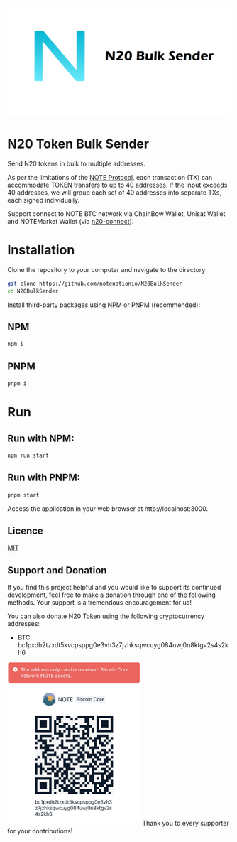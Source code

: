 ![n20-bulk-sender-banner](/public/static/images/twitter-card.png)

# N20 Token Bulk Sender

Send N20 tokens in bulk to multiple addresses.

As per the limitations of the <a href="https://noteprotocol.org/">NOTE Protocol</a>, each transaction (TX) can accommodate TOKEN transfers to up to 40 addresses. If the input exceeds 40 addresses, we will group each set of 40 addresses into separate TXs, each signed individually.

Support connect to NOTE BTC network via ChainBow Wallet, Unisat Wallet and NOTEMarket Wallet (via <a href='https://github.com/NoteScan/n20-connect'>n20-connect</a>).

# Installation
Clone the repository to your computer and navigate to the directory:

```bash
git clone https://github.com/notenationio/N20BulkSender
cd N20BulkSender
```

Install third-party packages using NPM or PNPM (recommended):

## NPM
```bash
npm i
```

## PNPM
```bash
pnpm i
```

# Run

## Run with NPM:
```bash
npm run start
```

## Run with PNPM:
```bash
pnpm start
```

Access the application in your web browser at http://localhost:3000.

## Licence

[MIT](https://github.com/notenationio/N20BulkSender/blob/main/LICENSE)


## Support and Donation

If you find this project helpful and you would like to support its continued development, feel free to make a donation through one of the following methods. Your support is a tremendous encouragement for us!

You can also donate N20 Token using the following cryptocurrency addresses:

- BTC: bc1pxdh2tzxdt5kvcpsppg0e3vh3z7jzhksqwcuyg084uwj0n8ktgv2s4s2kh6
<img src="https://github.com/notenationio/N20BulkSender/blob/main/btc_qrcode.jpg" width="300" >
Thank you to every supporter for your contributions!
